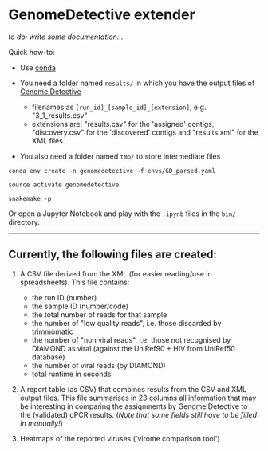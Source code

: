 # GenomeDetective extender

_to do: write some documentation..._

Quick how-to:

- Use [conda](https://conda.io/docs/index.html)

- You need a folder named `results/` in which you have the output files of [Genome Detective](http://www.genomedetective.com/app/typingtool/virus/)
    - filenames as `[run_id]_[sample_id]_[extension]`, e.g. "3_1_results.csv"
    - extensions are: "results.csv" for the 'assigned' contigs,
    "discovery.csv" for the 'discovered' contigs and "results.xml" for the XML files.

- You also need a folder named `tmp/` to store intermediate files

`conda env create -n genomedetective -f envs/GD_parsed.yaml`

`source activate genomedetective`

`snakemake -p`

Or open a Jupyter Notebook and play with the `.ipynb` files in the `bin/` directory.

-----

## Currently, the following files are created:

1. A CSV file derived from the XML (for easier reading/use in spreadsheets). This file contains:
    - the run ID (number)
    - the sample ID (number/code)
    - the total number of reads for that sample
    - the number of "low quality reads", i.e. those discarded by trimmomatic
    - the number of "non viral reads", i.e. those not recognised by DIAMOND as viral (against the UniRef90 + HIV from UniRef50 database)
    - the number of viral reads (by DIAMOND)
    - total runtime in seconds
    
2. A report table (as CSV) that combines results from the CSV and XML output files. This file summarises in 23 columns all information that may be interesting in comparing the assignments by Genome Detective to the (validated) qPCR results. (_Note that some fields still have to be filled in manually!_)

3. Heatmaps of the reported viruses ('virome comparison tool')